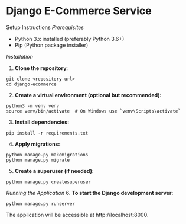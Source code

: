 # Django E-Commerce Service

Setup Instructions
*Prerequisites*
- Python 3.x installed (preferably Python 3.6+)
- Pip (Python package installer)

*Installation*
1. **Clone the repository**:

```
git clone <repository-url>
cd django-ecommerce
```

2. **Create a virtual environment (optional but recommended):**

```
python3 -m venv venv
source venv/bin/activate  # On Windows use `venv\Scripts\activate`
```

3. **Install dependencies:**

```
pip install -r requirements.txt
```

4. **Apply migrations:**

```
python manage.py makemigrations 
python manage.py migrate
```

5. **Create a superuser (if needed):**

```
python manage.py createsuperuser
```

*Running the Application*
6. **To start the Django development server:**
```
python manage.py runserver
```

The application will be accessible at http://localhost:8000.
